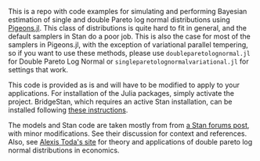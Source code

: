 This is a repo with code examples for simulating and performing Bayesian estimation of single and double Pareto log normal distributions using [Pigeons.jl](https://pigeons.run/stable/). This class of distributions is quite hard to fit in general, and the default samplers in Stan do a poor job. This is also the case for most of the samplers in Pigeons.jl, with the exception of variational parallel tempering, so if you want to use these methods, please use `doubleparetolognormal.jl` for Double Pareto Log Normal or `singleparetolognormalvariational.jl` for settings that work. 

This code is provided as is and will have to be modified to apply to your applications. 
For installation of the Julia packages, simply activate the project. BridgeStan, which requires an active Stan installation, can be installed following [these instructions](https://roualdes.github.io/bridgestan/latest/getting-started.html). 

The models and Stan code are taken mostly from from [a Stan forums post](https://discourse.mc-stan.org/t/double-pareto-lognormal-distribution-in-stan), with minor modifications. See their discussion for context and references. Also, see [Alexis Toda's site](https://alexisakira.github.io/publications/) for theory and applications of double pareto log normal distributions in economics.



